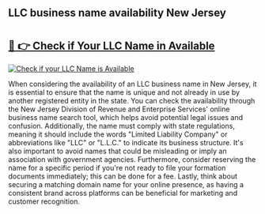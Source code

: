 ## LLC business name availability New Jersey 

# <h2><a href="http://shrsl.com/4unio">🔗 👉 Check if Your LLC Name in Available</a></h2>

[![Check if your LLC Name is Available](https://llcbible.com/name-availability-button.jpg)](http://shrsl.com/4unio)

When considering the availability of an LLC business name in New Jersey, it is essential to ensure that the name is unique and not already in use by another registered entity in the state. You can check the availability through the New Jersey Division of Revenue and Enterprise Services' online business name search tool, which helps avoid potential legal issues and confusion. Additionally, the name must comply with state regulations, meaning it should include the words "Limited Liability Company" or abbreviations like "LLC" or "L.L.C." to indicate its business structure. It's also important to avoid names that could be misleading or imply an association with government agencies. Furthermore, consider reserving the name for a specific period if you're not ready to file your formation documents immediately; this can be done for a fee. Lastly, think about securing a matching domain name for your online presence, as having a consistent brand across platforms can be beneficial for marketing and customer recognition.